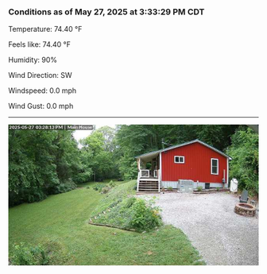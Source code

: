 ### Conditions as of May 27, 2025 at 3:33:29 PM CDT 

Temperature: 74.40 &deg;F

Feels like: 74.40 &deg;F

Humidity: 90%

Wind Direction: SW

Windspeed: 0.0 mph

Wind Gust: 0.0 mph

---

<img src="./images/latest.jpeg"/>

